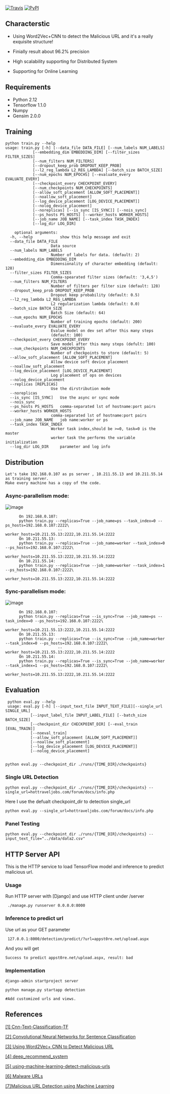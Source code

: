 [![Travis](https://img.shields.io/travis/rust-lang/rust.svg)]()
[![PyPI](https://img.shields.io/pypi/pyversions/Django.svg)]()

Characterstic
----------------------------------- 
 * Using Word2Vec+CNN to detect the Malicious URL and it's a really exquisite structure!
 
 * Finially result about 96.2% precision
 
 * High scalability supporting for Distributed System
 
 * Supporting for Online Learning  





Requirements
----------------------------------- 
 * Python 2.12
 * Tensorflow  1.1.0
 * Numpy
 * Gensim 2.0.0


Training
----------------------------------- 

    python train.py --help
    usage: train.py [-h] [--data_file DATA_FILE] [--num_labels NUM_LABELS]
                [--embedding_dim EMBEDDING_DIM] [--filter_sizes FILTER_SIZES]
                [--num_filters NUM_FILTERS]
                [--dropout_keep_prob DROPOUT_KEEP_PROB]
                [--l2_reg_lambda L2_REG_LAMBDA] [--batch_size BATCH_SIZE]
                [--num_epochs NUM_EPOCHS] [--evaluate_every EVALUATE_EVERY]
                [--checkpoint_every CHECKPOINT_EVERY]
                [--num_checkpoints NUM_CHECKPOINTS]
                [--allow_soft_placement [ALLOW_SOFT_PLACEMENT]]
                [--noallow_soft_placement]
                [--log_device_placement [LOG_DEVICE_PLACEMENT]]
                [--nolog_device_placement]
                [--noreplicas] [--is_sync [IS_SYNC]] [--nois_sync]
                [--ps_hosts PS_HOSTS] [--worker_hosts WORKER_HOSTS]
                [--job_name JOB_NAME] [--task_index TASK_INDEX]
                [--log_dir LOG_DIR]

        optional arguments:
      -h, --help            show this help message and exit
      --data_file DATA_FILE
                        Data source
      --num_labels NUM_LABELS
                        Number of labels for data. (default: 2)
      --embedding_dim EMBEDDING_DIM
                        Dimensionality of character embedding (default: 128)
      --filter_sizes FILTER_SIZES
                        Comma-spearated filter sizes (default: '3,4,5')
      --num_filters NUM_FILTERS
                        Number of filters per filter size (default: 128)
      --dropout_keep_prob DROPOUT_KEEP_PROB
                        Dropout keep probability (default: 0.5)
      --l2_reg_lambda L2_REG_LAMBDA
                        L2 regularization lambda (default: 0.0)
      --batch_size BATCH_SIZE
                        Batch Size (default: 64)
      --num_epochs NUM_EPOCHS
                        Number of training epochs (default: 200)
      --evaluate_every EVALUATE_EVERY
                        Evalue model on dev set after this many steps
                        (default: 100)
      --checkpoint_every CHECKPOINT_EVERY
                        Save model after this many steps (defult: 100)
      --num_checkpoints NUM_CHECKPOINTS
                        Number of checkpoints to store (default: 5)
      --allow_soft_placement [ALLOW_SOFT_PLACEMENT]
                        Allow device soft device placement
      --noallow_soft_placement
      --log_device_placement [LOG_DEVICE_PLACEMENT]
                        Log placement of ops on devices
      --nolog_device_placement
      --replicas [REPLICAS]
                        Use the dirstribution mode
      --noreplicas
      --is_sync [IS_SYNC]   Use the async or sync mode
      --nois_sync
      --ps_hosts PS_HOSTS   comma-separated lst of hostname:port pairs
      --worker_hosts WORKER_HOSTS
                        comma-separated lst of hostname:port pairs
      --job_name JOB_NAME   job name:worker or ps
      --task_index TASK_INDEX
                        Worker task index,should be >=0, task=0 is the master
                        worker task the performs the variable initialization
      --log_dir LOG_DIR     parameter and log info      
      
Distribution      
-----------------------------------    
   
    Let's take 192.168.0.107 as ps server , 10.211.55.13 and 10.211.55.14 as training server.
    Make every machine has a copy of the code.
   
### Async-parallelism mode:

![image](https://github.com/paradise6/DetectMaliciousURL/blob/master/data/screenshot/async.png)

          On 192.168.0.107:
          python train.py --replicas=True --job_name=ps --task_index=0 --ps_hosts=192.168.0.107:2222\
                           --worker_hosts=10.211.55.13:2222,10.211.55.14:2222
          On 10.211.55.13:
          python train.py --replicas=True --job_name=worker --task_index=0 --ps_hosts=192.168.0.107:2222\
                           --worker_hosts=10.211.55.13:2222,10.211.55.14:2222       
          On 10.211.55.14:
          python train.py --replicas=True --job_name=worker --task_index=1 --ps_hosts=192.168.0.107:2222\
                           --worker_hosts=10.211.55.13:2222,10.211.55.14:2222                 
     
     
     
 ### Sync-parallelism mode:
 ![image](https://github.com/paradise6/DetectMaliciousURL/blob/master/data/screenshot/sync.png)
       
          On 192.168.0.107:
          python train.py --replicas=True --is_sync=True --job_name=ps --task_index=0 --ps_hosts=192.168.0.107:2222\
                           --worker_hosts=10.211.55.13:2222,10.211.55.14:2222
          On 10.211.55.13:
          python train.py --replicas=True --is_sync=True --job_name=worker --task_index=0 --ps_hosts=192.168.0.107:2222\
                           --worker_hosts=10.211.55.13:2222,10.211.55.14:2222       
          On 10.211.55.14:
          python train.py --replicas=True --is_sync=True --job_name=worker --task_index=1 --ps_hosts=192.168.0.107:2222\
                           --worker_hosts=10.211.55.13:2222,10.211.55.14:2222  

Evaluation
----------------------------------- 

     python eval.py --help 
     usage: eval.py [-h] [--input_text_file INPUT_TEXT_FILE][--single_url SINGLE_URL]
               [--input_label_file INPUT_LABEL_FILE] [--batch_size BATCH_SIZE]
               [--checkpoint_dir CHECKPOINT_DIR] [--eval_train [EVAL_TRAIN]]
               [--noeval_train]
               [--allow_soft_placement [ALLOW_SOFT_PLACEMENT]]
               [--noallow_soft_placement]
               [--log_device_placement [LOG_DEVICE_PLACEMENT]]
               [--nolog_device_placement]


    python eval.py --checkpoint_dir ./runs/{TIME_DIR}/checkpoints}
  
### Single URL Detection
    
    python eval.py --checkpoint_dir ./runs/{TIME_DIR}/checkpoints} --single_url=hottraveljobs.com/forum/docs/info.php
    
Here I use the defualt checkpoint_dir to detection single_url    
    
    python eval.py --single_url=hottraveljobs.com/forum/docs/info.php

###  Panel Testing
    
    python eval.py --checkpoint_dir ./runs/{TIME_DIR}/checkpoints} --input_text_file="../data/data2.csv"






HTTP Server API
----------------------------------
This is the HTTP service to load TensorFlow model and inference to predict malicious url.

### Usage
Run HTTP server with [Django] and use HTTP client under /server

     ./manage.py runserver 0.0.0.0:8000
### Inference to predict url
Use url as your GET parameter
     
     127.0.0.1:8000/detection/predict/?url=appst0re.net/upload.aspx
And you will get
    
    Success to predict appst0re.net/upload.aspx, result: bad

### Implementation
    django-admin startproject server
  
    python manage.py startapp detection
  
    #Add customized urls and views.



References
----------------------------------- 
[[1] Cnn-Text-Classification-TF](https://github.com/dennybritz/cnn-text-classification-tf)

[[2] Convolutional Neural Networks for Sentence Classification](https://arxiv.org/abs/1408.5882)

[[3] Using Word2Vec+ CNN to Detect Malicious URL](http://blog.csdn.net/u011987514/article/details/71189491)

[[4] deep_recommend_system](https://github.com/tobegit3hub/deep_recommend_system/tree/master/http_service#implementation)

[[5] using-machine-learning-detect-malicious-urls](http://fsecurify.com/using-machine-learning-detect-malicious-urls/)

[[6] Malware URLs](http://malwareurls.joxeankoret.com)

[[7]Malicious URL Detection using Machine Learning](https://arxiv.org/abs/1701.07179)
